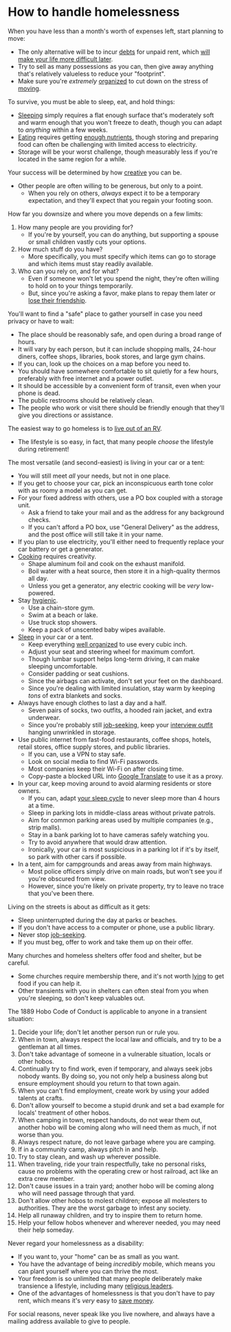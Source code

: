 
# How to handle homelessness

When you have less than a month's worth of expenses left, start planning to move:

- The only alternative will be to incur [debts](money-2_debt.md) for unpaid rent, which [will make your life more difficult later](people-image-modern.md).
- Try to sell as many possessions as you can, then give away anything that's relatively valueless to reduce your "footprint".
- Make sure you're *extremely* [organized](organization.md) to cut down on the stress of [moving](home-moving.md).

To survive, you must be able to sleep, eat, and hold things:

- [Sleeping](sleep.md) simply requires a flat enough surface that's moderately soft and warm enough that you won't freeze to death, though you can adapt to *anything* within a few weeks.
- [Eating](body-diet.md) requires getting [enough nutrients](body-health.md), though storing and preparing food can often be challenging with limited access to electricity.
- Storage will be your worst challenge, though measurably less if you're located in the same region for a while.

Your success will be determined by how [creative](mind-creativity.md) you can be.

- Other people are often willing to be generous, but only to a point.
  - When you rely on others, *always* expect it to be a temporary expectation, and they'll expect that you regain your footing soon.

How far you downsize and where you move depends on a few limits:

1. How many people are you providing for?
   - If you're by yourself, you can do anything, but supporting a spouse or small children vastly cuts your options.
2. How much stuff do you have?
   - More specifically, you must specify which items can go to storage and which items must stay readily available.
3. Who can you rely on, and for what?
   - Even if someone won't let you spend the night, they're often willing to hold on to your things temporarily.
   - But, since you're asking a favor, make plans to repay them later or [lose their friendship](people-friends.md).

You'll want to find a "safe" place to gather yourself in case you need privacy or have to wait:

- The place should be reasonably safe, and open during a broad range of hours.
- It will vary by each person, but it can include shopping malls, 24-hour diners, coffee shops, libraries, book stores, and large gym chains.
- If you can, look up the choices on a map before you need to.
- You should have somewhere comfortable to sit quietly for a few hours, preferably with free internet and a power outlet.
- It should be accessible by a convenient form of transit, even when your phone is dead.
- The public restrooms should be relatively clean.
- The people who work or visit there should be friendly enough that they'll give you directions or assistance.

The easiest way to go homeless is to [live out of an RV](home-rv.md).

- The lifestyle is so easy, in fact, that many people *choose* the lifestyle during retirement!

The most versatile (and second-easiest) is living in your car or a tent:

- You will still meet *all* your needs, but not in one place.
- If you get to choose your car, pick an inconspicuous earth tone color with as roomy a model as you can get.
- For your fixed address with others, use a PO box coupled with a storage unit.
  - Ask a friend to take your mail and as the address for any background checks.
  - If you can't afford a PO box, use "General Delivery" as the address, and the post office will still take it in your name.
- If you plan to use electricity, you'll either need to frequently replace your car battery or get a generator.
- [Cooking](cooking.md) requires creativity.
  - Shape aluminum foil and cook on the exhaust manifold.
  - Boil water with a heat source, then store it in a high-quality thermos all day.
  - Unless you get a generator, any electric cooking will be *very* low-powered.
- Stay [hygienic](people-image.md).
  - Use a chain-store gym.
  - Swim at a beach or lake.
  - Use truck stop showers.
  - Keep a pack of unscented baby wipes available.
- [Sleep](sleep.md) in your car or a tent.
  - Keep everything [well organized](organization.md) to use every cubic inch.
  - Adjust your seat and steering wheel for maximum comfort.
  - Though lumbar support helps long-term driving, it can make sleeping uncomfortable.
  - Consider padding or seat cushions.
  - Since the airbags can activate, don't set your feet on the dashboard.
  - Since you're dealing with limited insulation, stay warm by keeping *tons* of extra blankets and socks.
- Always have enough clothes to last a day and a half.
  - Seven pairs of socks, two outfits, a hooded rain jacket, and extra underwear.
  - Since you're probably still [job-seeking](jobs-1_why.md), keep your [interview outfit](jobs-5_interview.md) hanging unwrinkled in storage.
- Use public internet from fast-food restaurants, coffee shops, hotels, retail stores, office supply stores, and public libraries.
  - If you can, use a VPN to stay safe.
  - Look on social media to find Wi-Fi passwords.
  - Most companies keep their Wi-Fi on after closing time.
  - Copy-paste a blocked URL into [Google Translate](https://translate.google.com/) to use it as a proxy.
- In your car, keep moving around to avoid alarming residents or store owners.
  - If you can, adapt [your sleep cycle](sleep-cycles.md) to never sleep more than 4 hours at a time.
  - Sleep in parking lots in middle-class areas without private patrols.
  - Aim for common parking areas used by multiple companies (e.g., strip malls).
  - Stay in a bank parking lot to have cameras safely watching you.
  - Try to avoid anywhere that would draw attention.
  - Ironically, your car is most suspicious in a parking lot if it's by itself, so park with other cars if possible.
- In a tent, aim for campgrounds and areas away from main highways.
  - Most police officers simply drive on main roads, but won't see you if you're obscured from view.
  - However, since you're likely on private property, try to leave no trace that you've been there.

Living on the streets is about as difficult as it gets:

- Sleep uninterrupted during the day at parks or beaches.
- If you don't have access to a computer or phone, use a public library.
- Never stop [job-seeking](jobs-3_image.md).
- If you must beg, offer to work and take them up on their offer.

Many churches and homeless shelters offer food and shelter, but be careful.

- Some churches require membership there, and it's not worth [lying](people-lying.md) to get food if you can help it.
- Other transients with you in shelters can often steal from you when you're sleeping, so don't keep valuables out.

The 1889 Hobo Code of Conduct is applicable to anyone in a transient situation:

1. Decide your life; don't let another person run or rule you.
2. When in town, always respect the local law and officials, and try to be a gentleman at all times.
3. Don't take advantage of someone in a vulnerable situation, locals or other hobos.
4. Continually try to find work, even if temporary, and always seek jobs nobody wants. By doing so, you not only help a business along but ensure employment should you return to that town again.
5. When you can't find employment, create work by using your added talents at crafts.
6. Don't allow yourself to become a stupid drunk and set a bad example for locals' treatment of other hobos.
7. When camping in town, respect handouts, do not wear them out, another hobo will be coming along who will need them as much, if not worse than you.
8. Always respect nature, do not leave garbage where you are camping.
9. If in a community camp, always pitch in and help.
10. Try to stay clean, and wash up wherever possible.
11. When traveling, ride your train respectfully, take no personal risks, cause no problems with the operating crew or host railroad, act like an extra crew member.
12. Don't cause issues in a train yard; another hobo will be coming along who will need passage through that yard.
13. Don't allow other hobos to molest children; expose all molesters to authorities. They are the worst garbage to infest any society.
14. Help all runaway children, and try to inspire them to return home.
15. Help your fellow hobos whenever and wherever needed, you may need their help someday.

Never regard your homelessness as a disability:

- If you want to, your "home" can be as small as you want.
- You have the advantage of being *incredibly* mobile, which means you can plant yourself where you can thrive the most.
- Your freedom is so unlimited that many people deliberately make transience a lifestyle, including many [religious leaders](religion.md).
- One of the advantages of homelessness is that you don't have to pay rent, which means it's *very* easy to [save money](money-saving.md).

For social reasons, never speak like you live nowhere, and always have a mailing address available to give to people.
